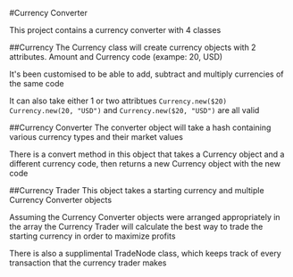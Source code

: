#Currency Converter

This project contains a currency converter with 4 classes

##Currency
The Currency class will create currency objects with 2 attributes. Amount and Currency code (exampe: 20, USD)

It's been customised to be able to add, subtract and multiply currencies of the same code

It can also take either 1 or two attribtues
`Currency.new($20)` `Currency.new(20, "USD")` and `Currency.new($20, "USD")` are all valid

##Currency Converter
The converter object will take a hash containing various currency types and their market values

There is a convert method in this object that takes a Currency object and a different currency code, then returns a new Currency object with the new code

##Currency Trader
This object takes a starting currency and multiple Currency Converter objects

Assuming the Currency Converter objects were arranged appropriately in the array the Currency Trader will calculate the best way to trade the starting currency in order to maximize profits

There is also a supplimental TradeNode class, which keeps track of every transaction that the currency trader makes